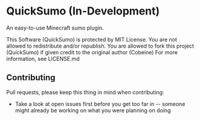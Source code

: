 # QuickSumo (In-Development)
An easy-to-use Minecraft sumo plugin.

This Software (QuickSumo) is protected by MIT License. You are not allowed to redistribute and/or republish.
You are allowed to fork this project (QuickSumo) if given credit to the original author (Cobeine)
For more information, see LICENSE.md


## Contributing
Pull requests, please keep this thing in mind when contributing:

- Take a look at open issues first before you get too far in -- someone might already be working on what you were planning on doing
